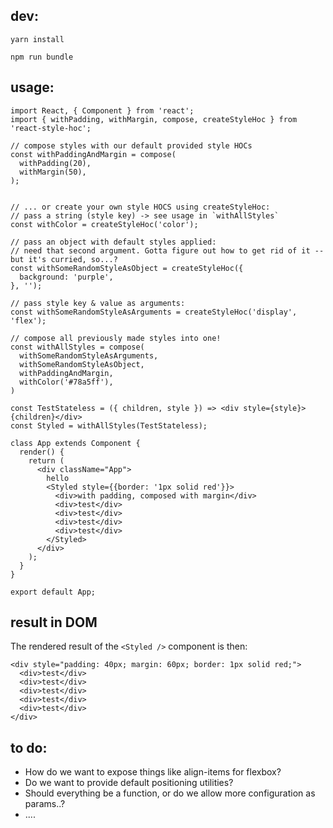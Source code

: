 ## dev:

`yarn install`

`npm run bundle`

## usage:

```
import React, { Component } from 'react';
import { withPadding, withMargin, compose, createStyleHoc } from 'react-style-hoc';

// compose styles with our default provided style HOCs
const withPaddingAndMargin = compose(
  withPadding(20),
  withMargin(50),
);


// ... or create your own style HOCS using createStyleHoc:
// pass a string (style key) -> see usage in `withAllStyles`
const withColor = createStyleHoc('color');

// pass an object with default styles applied:
// need that second argument. Gotta figure out how to get rid of it -- but it's curried, so...?
const withSomeRandomStyleAsObject = createStyleHoc({
  background: 'purple',
}, '');

// pass style key & value as arguments:
const withSomeRandomStyleAsArguments = createStyleHoc('display', 'flex');

// compose all previously made styles into one!
const withAllStyles = compose(
  withSomeRandomStyleAsArguments,
  withSomeRandomStyleAsObject,
  withPaddingAndMargin,
  withColor('#78a5ff'),
)

const TestStateless = ({ children, style }) => <div style={style}>{children}</div>
const Styled = withAllStyles(TestStateless);

class App extends Component {
  render() {
    return (
      <div className="App">
        hello
        <Styled style={{border: '1px solid red'}}>
          <div>with padding, composed with margin</div>
          <div>test</div>
          <div>test</div>
          <div>test</div>
          <div>test</div>
        </Styled>
      </div>
    );
  }
}

export default App;

```

## result in DOM

The rendered result of the `<Styled />` component is then:

```
<div style="padding: 40px; margin: 60px; border: 1px solid red;">
  <div>test</div>
  <div>test</div>
  <div>test</div>
  <div>test</div>
  <div>test</div>
</div>
```




## to do:
- How do we want to expose things like align-items for flexbox?
- Do we want to provide default positioning utilities?
- Should everything be a function, or do we allow more configuration as params..?
- ....

